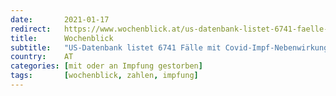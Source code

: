 ```yaml
---
date:       2021-01-17
redirect:   https://www.wochenblick.at/us-datenbank-listet-6741-faelle-mit-covid-impf-nebenwirkungen-55-tote/
title:      Wochenblick
subtitle:   "US-Datenbank listet 6741 Fälle mit Covid-Impf-Nebenwirkungen: 55 Tote"
country:    AT
categories: [mit oder an Impfung gestorben]
tags:       [wochenblick, zahlen, impfung]
---
```

